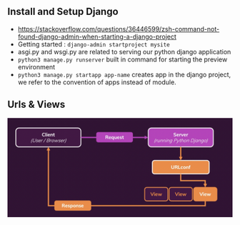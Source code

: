 ## Install and Setup Django
- https://stackoverflow.com/questions/36446599/zsh-command-not-found-django-admin-when-starting-a-django-project
- Getting started : ```django-admin startproject mysite```
- asgi.py and wsgi.py are related to serving our python django application
- ```python3 manage.py runserver``` built in command for starting the preview environment
- ```python3 manage.py startapp app-name``` creates app in the django project, we refer to the convention of apps instead of module.

## Urls & Views
<img src="./img/req-res-flow.png" alt="req-res-cycle">